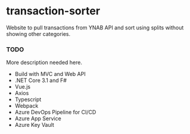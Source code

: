 # transaction-sorter
Website to pull transactions from YNAB API and sort using splits without showing other categories.

### TODO
More description needed here.
- Build with MVC and Web API
- .NET Core 3.1 and F#
- Vue.js
- Axios
- Typescript
- Webpack
- Azure DevOps Pipeline for CI/CD
- Azure App Service
- Azure Key Vault
